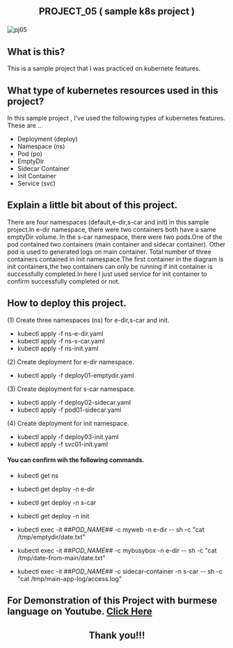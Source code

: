## <p align="center"> PROJECT_05 ( sample k8s project ) </p>

![pj05](https://user-images.githubusercontent.com/120474799/217478594-051046d6-e9d7-4ba8-b762-e39e0432c86f.png)


## What is this?
This is a sample project that I was practiced on kubernete features.

## What type of kubernetes resources used in this project?
In this sample project , I've used the following types of kubernetes features. These are  ...
- Deployment (deploy)
- Namespace (ns)
- Pod (po)
- EmptyDir
- Sidecar Container
- Init Container
- Service (svc)

## Explain a little bit about of this project.
There are four namespaces (default,e-dir,s-car and init) in this sample project.In e-dir namespace, there were two containers both have a same emptyDir volume.
In the s-car namespace, there were two pods.One of the pod contained two containers (main container and sidecar container). Other pod is used to generated logs on main container.
Total number of three containers contained in init namespace.The first container in the diagram is init containers,the two containers can only be running if init container is successfully completed.In here I just used service for init container to confirm successfully completed or not. 

## How to deploy this project.
(1) Create three namespaces (ns) for e-dir,s-car and init.
- kubectl apply -f ns-e-dir.yaml
- kubectl apply -f ns-s-car.yaml
- kubectl apply -f ns-init.yaml

(2) Create deployment for e-dir namespace.
- kubectl apply -f deploy01-emptydir.yaml

(3) Create deployment for s-car namespace.
- kubectl apply -f deploy02-sidecar.yaml
- kubectl apply -f pod01-sidecar.yaml

(4) Create deployment for init namespace.
- kubectl apply -f deploy03-init.yaml
- kubectl apply -f svc01-init.yaml

#### You can confirm wih the following commands.
- kubectl get ns
- kubectl get deploy -n e-dir
- kubectl get deploy -n s-car
- kubectl get deploy -n init

- kubectl exec -it ##_POD_NAME_## -c myweb -n e-dir -- sh -c "cat /tmp/emptydir/date.txt"
- kubectl exec -it ##_POD_NAME_## -c mybusybox -n e-dir -- sh -c "cat /tmp/date-from-main/date.txt"

- kubectl exec -it ##_POD_NAME_## -c sidecar-container -n s-car -- sh -c "cat /tmp/main-app-log/access.log"

##  For Demonstration of this Project with burmese language on Youtube. <a href="YOUTUBE_LINK">Click Here</a>

## <p align="center">  Thank you!!! </p>
